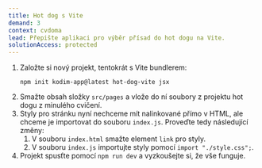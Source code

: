 ```yaml
---
title: Hot dog s Vite
demand: 3
context: cvdoma
lead: Přepište aplikaci pro výběr přísad do hot dogu na Vite.
solutionAccess: protected
---
```


1. Založte si nový projekt, tentokrát s Vite bundlerem:
   ```shell
   npm init kodim-app@latest hot-dog-vite jsx
   ```
1. Smažte obsah složky `src/pages` a vlože do ní soubory z projektu hot dogu z minulého cvičení.
1. Styly pro stránku nyní nechceme mít nalinkované přímo v HTML, ale chceme je importovat do souboru `index.js`. Proveďte tedy následující změny:
   1. V souboru `index.html` smažte element `link` pro styly.
   1. V souboru `index.js` importujte styly pomocí `import "./style.css";`.
1. Projekt spusťte pomocí `npm run dev` a vyzkoušejte si, že vše funguje.
